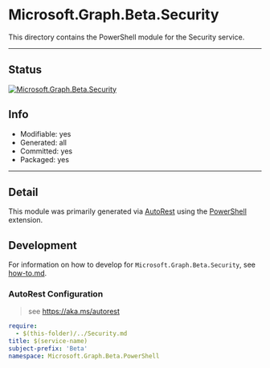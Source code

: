 <!-- region Generated -->
# Microsoft.Graph.Beta.Security
This directory contains the PowerShell module for the Security service.

---
## Status
[![Microsoft.Graph.Beta.Security](https://img.shields.io/powershellgallery/v/Microsoft.Graph.Beta.Security.svg?style=flat-square&label=Microsoft.Graph.Beta.Security "Microsoft.Graph.Beta.Security")](https://www.powershellgallery.com/packages/Microsoft.Graph.Beta.Security/)

## Info
- Modifiable: yes
- Generated: all
- Committed: yes
- Packaged: yes

---
## Detail
This module was primarily generated via [AutoRest](https://github.com/Azure/autorest) using the [PowerShell](https://github.com/Azure/autorest.powershell) extension.

## Development
For information on how to develop for `Microsoft.Graph.Beta.Security`, see [how-to.md](how-to.md).
<!-- endregion -->

### AutoRest Configuration

> see https://aka.ms/autorest

``` yaml
require:
  - $(this-folder)/../Security.md
title: $(service-name)
subject-prefix: 'Beta'
namespace: Microsoft.Graph.Beta.PowerShell
```
